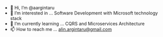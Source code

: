 - 👋 Hi, I’m @aargintaru
- 👀 I’m interested in ... Software Development with Microsoft technology stack
- 🌱 I’m currently learning ... CQRS and Microservices Architecture
- 📫 How to reach me ... alin.argintaru@gmail.com

<!---
aargintaru/aargintaru is a ✨ special ✨ repository because its `README.md` (this file) appears on your GitHub profile.
You can click the Preview link to take a look at your changes.
--->
